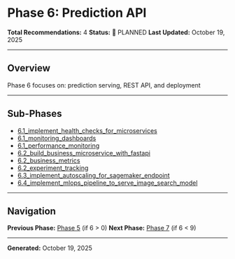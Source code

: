 # Phase 6: Prediction API

**Total Recommendations:** 4
**Status:** 🔵 PLANNED
**Last Updated:** October 19, 2025

---

## Overview

Phase 6 focuses on: prediction serving, REST API, and deployment

---

## Sub-Phases

- [6.1_implement_health_checks_for_microservices](6.1_implement_health_checks_for_microservices/README.md)
- [6.1_monitoring_dashboards](6.1_monitoring_dashboards/README.md)
- [6.1_performance_monitoring](6.1_performance_monitoring/README.md)
- [6.2_build_business_microservice_with_fastapi](6.2_build_business_microservice_with_fastapi/README.md)
- [6.2_business_metrics](6.2_business_metrics/README.md)
- [6.2_experiment_tracking](6.2_experiment_tracking/README.md)
- [6.3_implement_autoscaling_for_sagemaker_endpoint](6.3_implement_autoscaling_for_sagemaker_endpoint/README.md)
- [6.4_implement_mlops_pipeline_to_serve_image_search_model](6.4_implement_mlops_pipeline_to_serve_image_search_model/README.md)


---

## Navigation

**Previous Phase:** [Phase 5](../phase_5/PHASE_5_INDEX.md) (if 6 > 0)
**Next Phase:** [Phase 7](../phase_7/PHASE_7_INDEX.md) (if 6 < 9)

---

**Generated:** October 19, 2025
